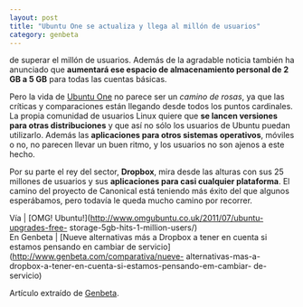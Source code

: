 ```yaml
---
layout: post
title: "Ubuntu One se actualiza y llega al millón de usuarios"
category: genbeta
---
```




de superar el millón de usuarios. Además de la agradable noticia también ha
anunciado que **aumentará ese espacio de almacenamiento personal de 2 GB a 5
GB** para todas las cuentas básicas.

Pero la vida de [Ubuntu
One](http://www.genbeta.com/productos/almacenamiento/ubuntuone) no parece ser
un _camino de rosas_, ya que las críticas y comparaciones están llegando desde
todos los puntos cardinales. La propia comunidad de usuarios Linux quiere que
**se lancen versiones para otras distribuciones** y que así no sólo los
usuarios de Ubuntu puedan utilizarlo. Además las **aplicaciones para otros
sistemas operativos**, móviles o no, no parecen llevar un buen ritmo, y los
usuarios no son ajenos a este hecho.

Por su parte el rey del sector, **Dropbox**, mira desde las alturas con sus 25
millones de usuarios y sus **aplicaciones para casi cualquier plataforma**. El
camino del proyecto de Canonical está teniendo más éxito del que algunos
esperábamos, pero todavía le queda mucho camino por recorrer.

Vía | [OMG! Ubuntu!](http://www.omgubuntu.co.uk/2011/07/ubuntu-upgrades-free-
storage-5gb-hits-1-million-users/)  
En Genbeta | [Nueve alternativas más a Dropbox a tener en cuenta si estamos
pensando en cambiar de servicio](http://www.genbeta.com/comparativa/nueve-
alternativas-mas-a-dropbox-a-tener-en-cuenta-si-estamos-pensando-em-cambiar-
de-servicio)

Artículo extraído de [Genbeta](http://www.genbeta.com).